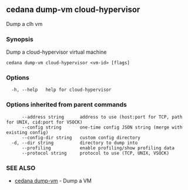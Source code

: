 ## cedana dump-vm cloud-hypervisor

Dump a clh vm

### Synopsis

Dump a cloud-hypervisor virtual machine

```
cedana dump-vm cloud-hypervisor <vm-id> [flags]
```

### Options

```
  -h, --help   help for cloud-hypervisor
```

### Options inherited from parent commands

```
      --address string      address to use (host:port for TCP, path for UNIX, cid:port for VSOCK)
      --config string       one-time config JSON string (merge with existing config)
      --config-dir string   custom config directory
  -d, --dir string          directory to dump into
      --profiling           enable profiling/show profiling data
      --protocol string     protocol to use (TCP, UNIX, VSOCK)
```

### SEE ALSO

* [cedana dump-vm](cedana_dump-vm.md)	 - Dump a VM


